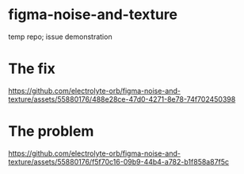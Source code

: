 # figma-noise-and-texture
temp repo; issue demonstration

# The fix


https://github.com/electrolyte-orb/figma-noise-and-texture/assets/55880176/488e28ce-47d0-4271-8e78-74f702450398



# The problem
https://github.com/electrolyte-orb/figma-noise-and-texture/assets/55880176/f5f70c16-09b9-44b4-a782-b1f858a87f5c

